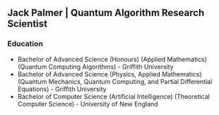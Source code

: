 ## Jack Palmer | Quantum Algorithm Research Scientist

### Education
- Bachelor of Advanced Science (Honours) (Applied Mathematics) (Quantum Computing Algorithms) - Griffith University
- Bachelor of Advanced Science (Physics, Applied Mathematics) (Quantum Mechanics, Quantum Computing, and Partial Differential Equations) - Griffith University
- Bachelor of Computer Science (Artificial Intelligence) (Theoretical Computer Science) - University of New England

